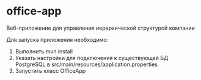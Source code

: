 # office-app
Веб-приложение для управления иерархической структурой компании

Для запуска приложения необходимо:
1. Выполнить mvn install
2. Указать настройки для подключения к существующей БД PostgreSQL в src/main/resources/application.properties
3. Запустить класс OfficeApp
